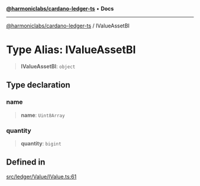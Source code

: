[**@harmoniclabs/cardano-ledger-ts**](../README.md) • **Docs**

***

[@harmoniclabs/cardano-ledger-ts](../globals.md) / IValueAssetBI

# Type Alias: IValueAssetBI

> **IValueAssetBI**: `object`

## Type declaration

### name

> **name**: `Uint8Array`

### quantity

> **quantity**: `bigint`

## Defined in

[src/ledger/Value/IValue.ts:61](https://github.com/HarmonicLabs/cardano-ledger-ts/blob/94dd590ffe94133126b0d8d49920fc7b002e1975/src/ledger/Value/IValue.ts#L61)
